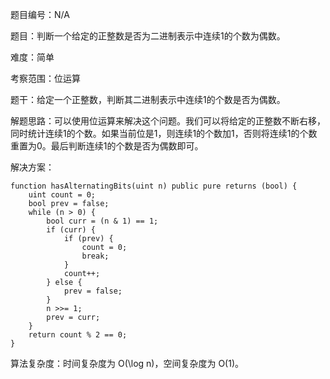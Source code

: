 题目编号：N/A

题目：判断一个给定的正整数是否为二进制表示中连续1的个数为偶数。

难度：简单

考察范围：位运算

题干：给定一个正整数，判断其二进制表示中连续1的个数是否为偶数。

解题思路：可以使用位运算来解决这个问题。我们可以将给定的正整数不断右移，同时统计连续1的个数。如果当前位是1，则连续1的个数加1，否则将连续1的个数重置为0。最后判断连续1的个数是否为偶数即可。

解决方案：

```solidity
function hasAlternatingBits(uint n) public pure returns (bool) {
    uint count = 0;
    bool prev = false;
    while (n > 0) {
        bool curr = (n & 1) == 1;
        if (curr) {
            if (prev) {
                count = 0;
                break;
            }
            count++;
        } else {
            prev = false;
        }
        n >>= 1;
        prev = curr;
    }
    return count % 2 == 0;
}
```

算法复杂度：时间复杂度为 O(\log n)，空间复杂度为 O(1)。